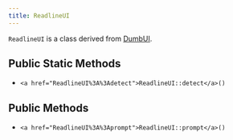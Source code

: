 ```yaml
---
title: ReadlineUI
---
```


`ReadlineUI` is a class derived from <a href="DumbUI">DumbUI</a>.

## Public Static Methods

* `<a href="ReadlineUI%3A%3Adetect">ReadlineUI::detect</a>()`

## Public Methods

* `<a href="ReadlineUI%3A%3Aprompt">ReadlineUI::prompt</a>()`

